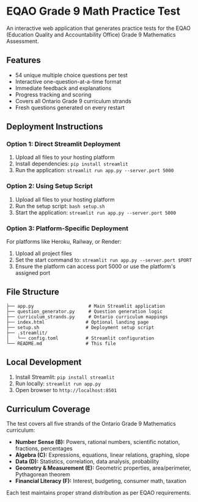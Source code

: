 # EQAO Grade 9 Math Practice Test

An interactive web application that generates practice tests for the EQAO (Education Quality and Accountability Office) Grade 9 Mathematics Assessment.

## Features

- 54 unique multiple choice questions per test
- Interactive one-question-at-a-time format
- Immediate feedback and explanations
- Progress tracking and scoring
- Covers all Ontario Grade 9 curriculum strands
- Fresh questions generated on every restart

## Deployment Instructions

### Option 1: Direct Streamlit Deployment

1. Upload all files to your hosting platform
2. Install dependencies: `pip install streamlit`
3. Run the application: `streamlit run app.py --server.port 5000`

### Option 2: Using Setup Script

1. Upload all files to your hosting platform
2. Run the setup script: `bash setup.sh`
3. Start the application: `streamlit run app.py --server.port 5000`

### Option 3: Platform-Specific Deployment

For platforms like Heroku, Railway, or Render:

1. Upload all project files
2. Set the start command to: `streamlit run app.py --server.port $PORT`
3. Ensure the platform can access port 5000 or use the platform's assigned port

## File Structure

```
├── app.py                    # Main Streamlit application
├── question_generator.py     # Question generation logic
├── curriculum_strands.py     # Ontario curriculum mappings
├── index.html               # Optional landing page
├── setup.sh                 # Deployment setup script
├── .streamlit/
│   └── config.toml          # Streamlit configuration
└── README.md                # This file
```

## Local Development

1. Install Streamlit: `pip install streamlit`
2. Run locally: `streamlit run app.py`
3. Open browser to `http://localhost:8501`

## Curriculum Coverage

The test covers all five strands of the Ontario Grade 9 Mathematics curriculum:

- **Number Sense (B):** Powers, rational numbers, scientific notation, fractions, percentages
- **Algebra (C):** Expressions, equations, linear relations, graphing, slope
- **Data (D):** Statistics, correlation, data analysis, probability
- **Geometry & Measurement (E):** Geometric properties, area/perimeter, Pythagorean theorem
- **Financial Literacy (F):** Interest, budgeting, consumer math, taxation

Each test maintains proper strand distribution as per EQAO requirements.